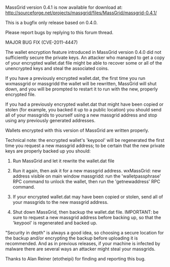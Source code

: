 MassGrid version 0.4.1 is now available for download at:
http://sourceforge.net/projects/massgrid/files/MassGrid/massgrid-0.4.1/

This is a bugfix only release based on 0.4.0.

Please report bugs by replying to this forum thread.

MAJOR BUG FIX  (CVE-2011-4447)

The wallet encryption feature introduced in MassGrid version 0.4.0 did not sufficiently secure the private keys. An attacker who
managed to get a copy of your encrypted wallet.dat file might be able to recover some or all of the unencrypted keys and steal the
associated coins.

If you have a previously encrypted wallet.dat, the first time you run wxmassgrid or massgridd the wallet will be rewritten, MassGrid will
shut down, and you will be prompted to restart it to run with the new, properly encrypted file.

If you had a previously encrypted wallet.dat that might have been copied or stolen (for example, you backed it up to a public
location) you should send all of your massgrids to yourself using a new massgrid address and stop using any previously generated addresses.

Wallets encrypted with this version of MassGrid are written properly.

Technical note: the encrypted wallet's 'keypool' will be regenerated the first time you request a new massgrid address; to be certain that the
new private keys are properly backed up you should:

1. Run MassGrid and let it rewrite the wallet.dat file

2. Run it again, then ask it for a new massgrid address.
wxMassGrid: new address visible on main window
massgridd: run the 'walletpassphrase' RPC command to unlock the wallet,  then run the 'getnewaddress' RPC command.

3. If your encrypted wallet.dat may have been copied or stolen, send all of your massgrids to the new massgrid address.

4. Shut down MassGrid, then backup the wallet.dat file.
IMPORTANT: be sure to request a new massgrid address before backing up, so that the 'keypool' is regenerated and backed up.

"Security in depth" is always a good idea, so choosing a secure location for the backup and/or encrypting the backup before uploading it is recommended. And as in previous releases, if your machine is infected by malware there are several ways an attacker might steal your massgrids.

Thanks to Alan Reiner (etotheipi) for finding and reporting this bug.
